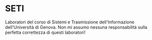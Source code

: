 # SETI
Laboratori del corso di Sistemi e Trasmissione dell'Informazione dell'Università di Genova.
Non mi assumo nessuna responsabilità sulla perfetta correttezza di questi laboratori!
